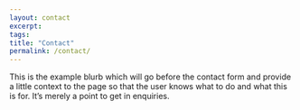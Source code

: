 ```yaml
---
layout: contact
excerpt:
tags:
title: "Contact"
permalink: /contact/
---
```

This is the example blurb which will go before the contact form and provide a little context to the page so that the user knows what to do and what this is for. It’s merely a point to get in enquiries.